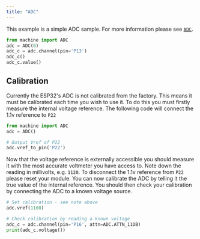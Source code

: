 ```yaml
---
title: "ADC"
---
```


This example is a simple ADC sample. For more information please see [`ADC`](../../firmwareapi/pycom/machine/adc).

```python
from machine import ADC
adc = ADC(0)
adc_c = adc.channel(pin='P13')
adc_c()
adc_c.value()
```

## Calibration

Currently the ESP32's ADC is not calibrated from the factory. This means it must be calibrated each time you wish to use it. To do this you must firstly measure the internal voltage reference. The following code will connect the 1.1v reference to `P22`

```python
from machine import ADC
adc = ADC()

# Output Vref of P22
adc.vref_to_pin('P22')
```

Now that the voltage reference is externally accessible you should measure it with the most accurate voltmeter you have access to. Note down the reading in millivolts, e.g. `1120`. To disconnect the 1.1v reference from `P22` please reset your module. You can now calibrate the ADC by telling it the true value of the internal reference. You should then check your calibration by connecting the ADC to a known voltage source.

```python
# Set calibration - see note above
adc.vref(1100)

# Check calibration by reading a known voltage
adc_c = adc.channel(pin='P16', attn=ADC.ATTN_11DB)
print(adc_c.voltage())
```

